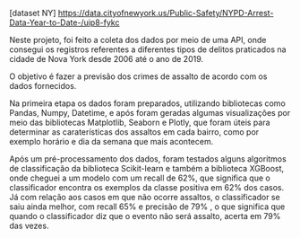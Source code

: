 [dataset NY] https://data.cityofnewyork.us/Public-Safety/NYPD-Arrest-Data-Year-to-Date-/uip8-fykc

Neste projeto, foi feito a coleta dos dados por meio de uma  API, onde consegui os registros referentes a diferentes tipos de delitos praticados na cidade de Nova York  desde 2006 até o ano de 2019.

O objetivo é fazer a previsão dos crimes de assalto de acordo com os dados fornecidos. 

Na primeira etapa os dados foram preparados,  utilizando bibliotecas como Pandas, Numpy, Datetime, e após foram geradas algumas visualizações por meio das bibliotecas Matplotlib, Seaborn e Plotly, que foram úteis para determinar as caraterísticas dos assaltos em cada bairro, como por exemplo horário e dia da semana que mais acontecem.

Após um pré-processamento dos dados, foram testados alguns algoritmos de classificação da biblioteca Scikit-learn e também a biblioteca XGBoost, onde cheguei a um modelo com um recall de 62%, que significa que o classificador encontra os exemplos da classe positiva em 62% dos casos. Já com relação aos casos em que não ocorre assaltos, o classificador se saiu ainda melhor, com recall 65% e precisão de 79% , o que significa que quando o classificador diz que o evento não será assalto, acerta em 79% das vezes.

